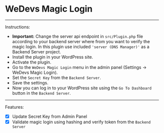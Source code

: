 # WeDevs Magic Login

---

Instructions:

- **Important:** Change the server api endpoint in `src/Plugin.php` file according to your backend server where from you want to verify the magic login. In this plugin use included `'server (DNS Manager)'` as a Backend Server project.
- Install the plugin in your WordPress site.
- Activate the plugin.
- Go to the `WeDevs Magic Login` menu in the admin panel (Settings -> WeDevs Magic Login).
- Set the `Secret Key` from the `Backend Server`.
- Save the settings.
- Now you can log in to your WordPress site using the `Go To Dashboard` button in the `Backend Server`.

---

Features:
- [x] Update Secret Key from Admin Panel
- [x] Validate magic login using hashing and verify token from the `Backend Server`
